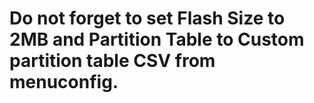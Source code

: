 # Do not forget to set Flash Size to 2MB and Partition Table to Custom partition table CSV from menuconfig.